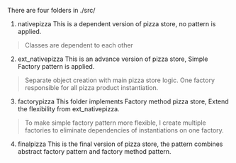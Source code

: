 There are four folders in ./src/

1. nativepizza
This is a dependent version of pizza store, no pattern is applied. 
> Classes are dependent to each other

2. ext_nativepizza
This is an advance version of pizza store, Simple Factory pattern is applied.
> Separate object creation with main pizza store logic. One factory responsible for all pizza product instantiation.

3. factorypizza
This folder implements Factory method pizza store, Extend the flexibility from ext_nativepizza.
> To make simple factory pattern more flexible, I create multiple factories to eliminate dependencies of instantiations on one factory.

4. finalpizza
This is the final version of pizza store, the pattern combines abstract factory pattern and factory method pattern.
